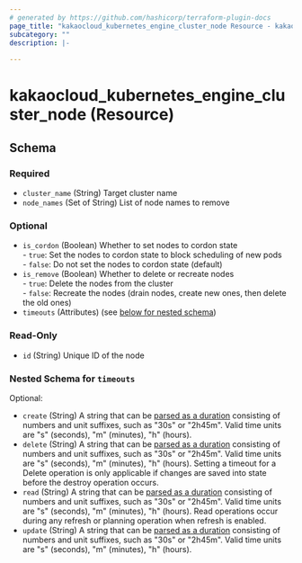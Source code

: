```yaml
---
# generated by https://github.com/hashicorp/terraform-plugin-docs
page_title: "kakaocloud_kubernetes_engine_cluster_node Resource - kakaocloud"
subcategory: ""
description: |-
  
---
```


# kakaocloud_kubernetes_engine_cluster_node (Resource)





<!-- schema generated by tfplugindocs -->
## Schema

### Required

- `cluster_name` (String) Target cluster name
- `node_names` (Set of String) List of node names to remove

### Optional

- `is_cordon` (Boolean) Whether to set nodes to cordon state <br/>- `true`: Set the nodes to cordon state to block scheduling of new pods <br/>- `false`: Do not set the nodes to cordon state (default)
- `is_remove` (Boolean) Whether to delete or recreate nodes <br/> - `true`: Delete the nodes from the cluster <br/> - `false`: Recreate the nodes (drain nodes, create new ones, then delete the old ones)
- `timeouts` (Attributes) (see [below for nested schema](#nestedatt--timeouts))

### Read-Only

- `id` (String) Unique ID of the node

<a id="nestedatt--timeouts"></a>
### Nested Schema for `timeouts`

Optional:

- `create` (String) A string that can be [parsed as a duration](https://pkg.go.dev/time#ParseDuration) consisting of numbers and unit suffixes, such as "30s" or "2h45m". Valid time units are "s" (seconds), "m" (minutes), "h" (hours).
- `delete` (String) A string that can be [parsed as a duration](https://pkg.go.dev/time#ParseDuration) consisting of numbers and unit suffixes, such as "30s" or "2h45m". Valid time units are "s" (seconds), "m" (minutes), "h" (hours). Setting a timeout for a Delete operation is only applicable if changes are saved into state before the destroy operation occurs.
- `read` (String) A string that can be [parsed as a duration](https://pkg.go.dev/time#ParseDuration) consisting of numbers and unit suffixes, such as "30s" or "2h45m". Valid time units are "s" (seconds), "m" (minutes), "h" (hours). Read operations occur during any refresh or planning operation when refresh is enabled.
- `update` (String) A string that can be [parsed as a duration](https://pkg.go.dev/time#ParseDuration) consisting of numbers and unit suffixes, such as "30s" or "2h45m". Valid time units are "s" (seconds), "m" (minutes), "h" (hours).
